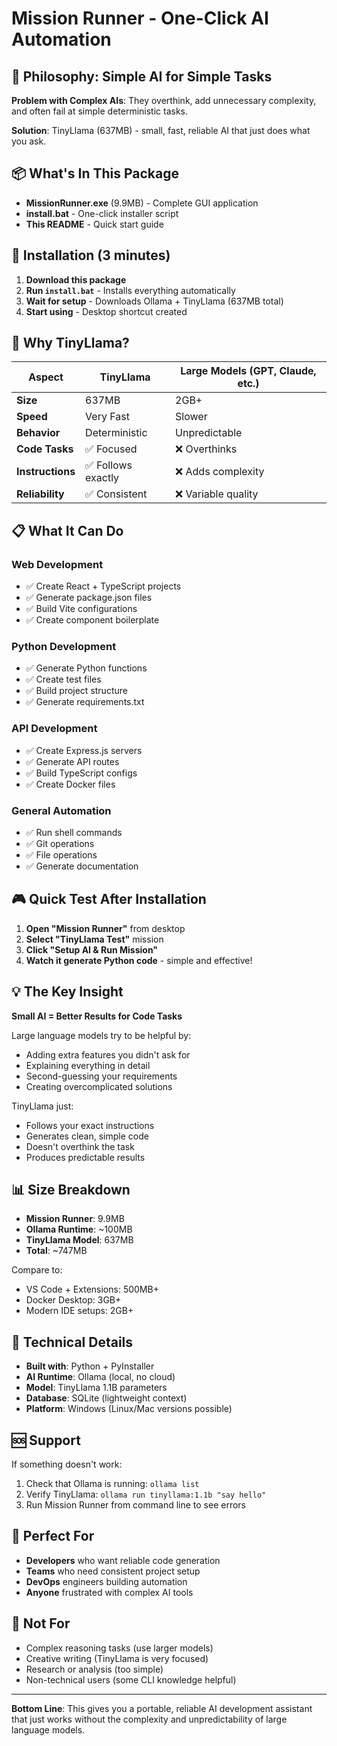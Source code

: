 # Mission Runner - One-Click AI Automation

## 🎯 Philosophy: Simple AI for Simple Tasks

**Problem with Complex AIs**: They overthink, add unnecessary complexity, and often fail at simple deterministic tasks.

**Solution**: TinyLlama (637MB) - small, fast, reliable AI that just does what you ask.

## 📦 What's In This Package

- **MissionRunner.exe** (9.9MB) - Complete GUI application
- **install.bat** - One-click installer script
- **This README** - Quick start guide

## 🚀 Installation (3 minutes)

1. **Download this package** 
2. **Run `install.bat`** - Installs everything automatically
3. **Wait for setup** - Downloads Ollama + TinyLlama (637MB total)
4. **Start using** - Desktop shortcut created

## 🤖 Why TinyLlama?

| Aspect | TinyLlama | Large Models (GPT, Claude, etc.) |
|--------|-----------|-----------------------------------|
| **Size** | 637MB | 2GB+ |
| **Speed** | Very Fast | Slower |
| **Behavior** | Deterministic | Unpredictable |
| **Code Tasks** | ✅ Focused | ❌ Overthinks |
| **Instructions** | ✅ Follows exactly | ❌ Adds complexity |
| **Reliability** | ✅ Consistent | ❌ Variable quality |

## 📋 What It Can Do

### Web Development
- ✅ Create React + TypeScript projects
- ✅ Generate package.json files
- ✅ Build Vite configurations
- ✅ Create component boilerplate

### Python Development  
- ✅ Generate Python functions
- ✅ Create test files
- ✅ Build project structure
- ✅ Generate requirements.txt

### API Development
- ✅ Create Express.js servers
- ✅ Generate API routes
- ✅ Build TypeScript configs
- ✅ Create Docker files

### General Automation
- ✅ Run shell commands
- ✅ Git operations
- ✅ File operations
- ✅ Generate documentation

## 🎮 Quick Test After Installation

1. **Open "Mission Runner"** from desktop
2. **Select "TinyLlama Test"** mission
3. **Click "Setup AI & Run Mission"**
4. **Watch it generate Python code** - simple and effective!

## 💡 The Key Insight

**Small AI = Better Results for Code Tasks**

Large language models try to be helpful by:
- Adding extra features you didn't ask for
- Explaining everything in detail
- Second-guessing your requirements
- Creating overcomplicated solutions

TinyLlama just:
- Follows your exact instructions
- Generates clean, simple code
- Doesn't overthink the task
- Produces predictable results

## 📊 Size Breakdown

- **Mission Runner**: 9.9MB
- **Ollama Runtime**: ~100MB  
- **TinyLlama Model**: 637MB
- **Total**: ~747MB

Compare to:
- VS Code + Extensions: 500MB+
- Docker Desktop: 3GB+
- Modern IDE setups: 2GB+

## 🔧 Technical Details

- **Built with**: Python + PyInstaller
- **AI Runtime**: Ollama (local, no cloud)
- **Model**: TinyLlama 1.1B parameters
- **Database**: SQLite (lightweight context)
- **Platform**: Windows (Linux/Mac versions possible)

## 🆘 Support

If something doesn't work:
1. Check that Ollama is running: `ollama list`
2. Verify TinyLlama: `ollama run tinyllama:1.1b "say hello"`
3. Run Mission Runner from command line to see errors

## 🎯 Perfect For

- **Developers** who want reliable code generation
- **Teams** who need consistent project setup
- **DevOps** engineers building automation
- **Anyone** frustrated with complex AI tools

## 🚫 Not For

- Complex reasoning tasks (use larger models)
- Creative writing (TinyLlama is very focused)
- Research or analysis (too simple)
- Non-technical users (some CLI knowledge helpful)

---

**Bottom Line**: This gives you a portable, reliable AI development assistant that just works without the complexity and unpredictability of large language models.

